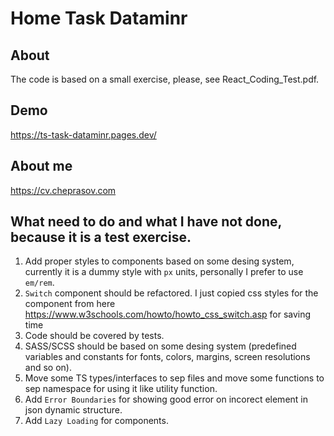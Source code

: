 # Home Task Dataminr

## About

The code is based on a small exercise, please, see React_Coding_Test.pdf.

## Demo

https://ts-task-dataminr.pages.dev/

## About me

https://cv.cheprasov.com

## What need to do and what I have not done, because it is a test exercise.
1. Add proper styles to components based on some desing system, currently it is a dummy style with `px` units, personally I prefer to use `em/rem`.
2. `Switch` component should be refactored. I just copied css styles for the component from here  https://www.w3schools.com/howto/howto_css_switch.asp for saving time
3. Code should be covered by tests.
4. SASS/SCSS should be based on some desing system (predefined variables and constants for fonts, colors, margins, screen resolutions and so on).
5. Move some TS types/interfaces to sep files and move some functions to sep namespace for using it like utility function.
6. Add `Error Boundaries` for showing good error on incorect element in json dynamic structure.
7. Add `Lazy Loading` for components.
